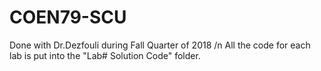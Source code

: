 # COEN79-SCU
Done with Dr.Dezfouli during Fall Quarter of 2018 /n
All the code for each lab is put into the "Lab# Solution Code" folder.
